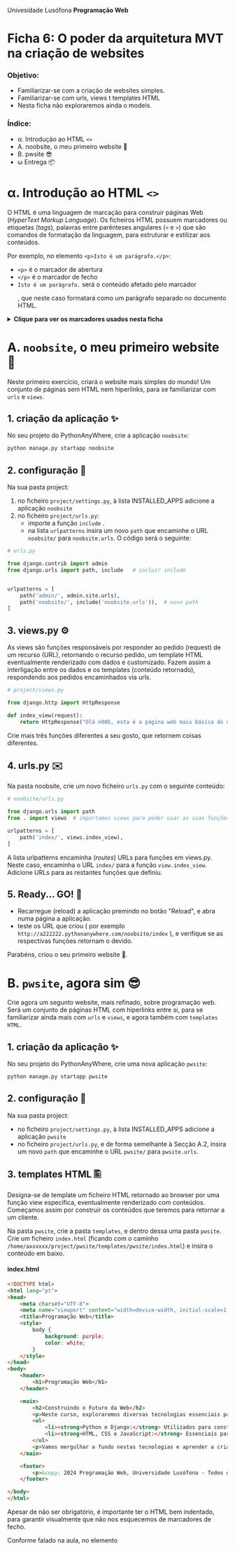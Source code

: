 Univesidade Lusófona
**Programação Web**

# Ficha 6: O poder da arquitetura MVT na criação de websites

### Objetivo:
* Familiarizar-se com a criação de websites simples.
* Familiarizar-se com urls, views t templates HTML 
* Nesta ficha não exploraremos ainda o models.

### Índice:
* &alpha;. Introdução ao HTML `<>`
* A. noobsite, o meu primeiro website 👶
* B. pwsite 😎
* &omega; Entrega 📦

# &alpha;. Introdução ao HTML `<>`

O HTML é uma linguagem de marcação para construir páginas Web (*HyperText Markup Language*). Os ficheiros HTML possuem marcadores ou etiquetas (*tags*), palavras entre parênteses angulares (`<` e `>`) que são comandos de formatação da linguagem, para estruturar e estilizar aos conteúdos. 

Por exemplo, no elemento `<p>Isto é um parágrafo.</p>`:
* `<p>` é o marcador de abertura
* `</p>` é o marcador de fecho
* `Isto é um parágrafo.` será o conteúdo afetado pelo marcador <p>, que neste caso formatará como um parágrafo separado no documento HTML.

<details>
 
 <summary><b>Clique para ver os marcadores usados nesta ficha</b></summary>

* `<h1>` = marcador que define um titulo - heading1, a fonte ficando graaande (`<h2>` um subtítulo, `<h3>` um subsubtítulo, ...)
* `<p>` = marcador que define um parágrafo
* `<ul>` = marcador que define uma lista não numerada (`<ol>` para lista numerada)
* `<li>` = marcador que define uma linha
* `<a>` = marcador de âncora para hiperlink, especificado como valor do atributo `href` 
* `<nav>` = marcador de menu de navegação, contendo hiperlinks para outras páginas
- `<html lang="pt">`: Define o início do documento HTML e especifica o idioma (neste caso, português).
- `<head>`: Define informações sobre o documento, como título, metadados e links para scripts e estilos.
- `<meta charset="UTF-8">`: Define o conjunto de caracteres (UTF-8) para garantir a correta exibição de caracteres especiais.
- `<meta name="viewport" content="width=device-width, initial-scale=1.0">`: Define como o conteúdo deve ser renderizado em dispositivos móveis.
- `<title>`: Define o título da página, exibido na barra de título do navegador.
- `<style>`: Permite incluir estilos CSS diretamente no documento HTML.
- `<body>`: Define o corpo do documento, onde todo o conteúdo visível é colocado.
- `<header>`, `<main>`, `<footer>`: São elementos semânticos (sem formatação específica que os distinga) que definem partes específicas do conteúdo da página (cabeçalho, conteúdo principal e rodapé, respectivamente).

Estes marcadores são fundamentais para criar a estrutura e o conteúdo de uma página web, permitindo que os desenvolvedores organizem e apresentem informações de forma clara e semântica.

Dentro de um marcador podem ser especificados pares de `atributo="valor"`. Os atributos modificam os resultados padrões dos elementos e os valores caracterizam essa mudança. Utilizará nesta ficha o atributo:
* `href`= atributo que define o URL da hiperligação

</details>


# A. `noobsite`, o meu primeiro website 👶

Neste primeiro exercício, criará o website mais simples do mundo! Um conjunto de páginas sem HTML nem hiperlinks, para se familiarizar com `urls` e `views`.

## 1. criação da aplicação ✨

No seu projeto do PythonAnyWhere, crie a aplicação `noobsite`:

```bash
python manage.py startapp noobsite
```

## 2. configuração 🔧

Na sua pasta project:
1. no ficheiro `project/settings.py`, à lista INSTALLED_APPS adicione a aplicação `noobsite`
1. no ficheiro `project/urls.py`:
    * importe a função `include` . 
    * na lista `urlpatterns` insira um novo `path` que encaminhe o URL `noobsite/` para `noobsite.urls`. O código será o seguinte:

```Python
# urls.py

from django.contrib import admin
from django.urls import path, include   # incluir include


urlpatterns = [
    path('admin/', admin.site.urls),
    path('noobsite/', include('noobsite.urls')),  # novo path 
]
```

## 3. views.py ⚙️

As views são funções responsáveis por responder ao pedido (request) de um recurso (URL), retornando o recurso pedido, um template HTML eventualmente renderizado com dados e customizado. Fazem assim a interligação entre os dados e os templates (conteúdo retornado), respondendo aos pedidos encaminhados via urls.

```Python
# project/views.py

from django.http import HttpResponse

def index_view(request):
    return HttpResponse("Olá n00b, esta é a página web mais básica do mundo!")
```

Crie mais três funções diferentes a seu gosto, que retornem coisas diferentes.

## 4. urls.py ✉️

Na pasta noobsite, crie um novo ficheiro `urls.py` com o seguinte conteúdo:

```Python
# noobsite/urls.py

from django.urls import path
from . import views  # importamos views para poder usar as suas funções

urlpatterns = [
    path('index/', views.index_view),
]
```

A lista urlpatterns encaminha (*routes*) URLs para funções em views.py. Neste caso, encaminha o URL `index/` para a função `view.index_view`. Adicione URLs para as restantes funções que definiu.

## 5. Ready... GO! 🏁

* Recarregue (reload) a aplicação premindo no botão "Reload", e abra numa página a aplicação.
* teste os URL que criou ( por exemplo `http://a222222.pythonanywhere.com/noobsite/index` ), e verifique se as respectivas funções retornam o devido.

Parabéns, criou o seu primeiro website 🥳.



# B. `pwsite`, agora sim 😎

Crie agora um segunto website, mais refinado, sobre programação web. Será um conjunto de páginas HTML com hiperlinks entre si, para se familiarizar ainda mais com `urls` e `views`, e agora também com `templates HTML`.

## 1. criação da aplicação ✨

No seu projeto do PythonAnyWhere, crie uma nova aplicação `pwsite`:

```bash
python manage.py startapp pwsite
```

## 2. configuração 🔧

Na sua pasta project:
* no ficheiro `project/settings.py`, à lista INSTALLED_APPS adicione a aplicação `pwsite`
* no ficheiro `project/urls.py`, e de forma semelhante à Secção A.2, insira um novo `path` que encaminhe o URL `pwsite/` para `pwsite.urls`.

## 3. templates HTML 🖺

Designa-se de template um ficheiro HTML retornado ao browser por uma função view específica, eventualmente renderizado com conteúdos. Começamos assim por construir os conteúdos que teremos para retornar a um cliente. 

Na pasta `pwsite`, crie a pasta `templates`, e dentro dessa uma pasta `pwsite`. Crie um ficheiro `index.html` (ficando com o caminho `/home/axxxxxx/project/pwsite/templates/pwsite/index.html`) e insira o conteúdo em baixo.

#### index.html
```HTML
<!DOCTYPE html>
<html lang="pt">
<head>
    <meta charset="UTF-8">
    <meta name="viewport" content="width=device-width, initial-scale=1.0">
    <title>Programação Web</title>
    <style>
        body {
            background: purple;
            color: white;
        }
    </style>
</head>
<body>
    <header>
        <h1>Programação Web</h1>
    </header>

    <main>
        <h2>Construindo o Futuro da Web</h2>
        <p>Neste curso, exploraremos diversas tecnologias essenciais para o desenvolvimento web moderno:</p>
        <ul>
            <li><strong>Python e Django:</strong> Utilizados para construir aplicações web robustas e escaláveis, para perfecionistas com prazos.</li>
            <li><strong>HTML, CSS e JavaScript:</strong> Essenciais para criar a estrutura, estilo e interatividade das páginas web.</li>
        </ul>
        <p>Vamos mergulhar a fundo nestas tecnologias e aprender a criar experiências incríveis na web!</p>
    </main>

    <footer>
        <p>&copy; 2024 Programação Web, Universidade Lusófona - Todos os direitos reservados.</p>
    </footer>

</body>
</html>
```
Apesar de não ser obrigatório, é importante ter o HTML bem indentado, para garantir visualmente que não nos esquecemos de marcadores de fecho.

Conforme falado na aula, no elemento <style> podemos estilizar elementos HTML. Neste caso, `background:purple` indica que o body tem cor de fundo roxo, e `color:white` que a cor de texto branco. Mude a seu gosto para as outras páginas. 

#### sobre.html
crie também o ficheiro `sobre.html`

```html
<!DOCTYPE html>
<html lang="pt-br">
<head>
    <meta charset="UTF-8">
    <meta name="viewport" content="width=device-width, initial-scale=1.0">
    <title>Programação Web</title>
</head>
<body>

    <header>
        <h1>Programação Web</h1>
    </header>

    <main>
      <h2>Descrição</h2>
      <p>A disciplina de Programação Web na Universidade Lusófona é oferecida aos estudantes dos cursos de Engenharia Informática e Informática de Gestão no 2º ano e segundo semestre.</p>
      <p>Neste curso, os alunos mergulham nas tecnologias e conceitos fundamentais para o desenvolvimento de aplicações web modernas e escaláveis.</p>

      <h2>Conteúdo</h2>
      <p>Os alunos aprenderão a utilizar linguagens como HTML, CSS e JavaScript para criar interfaces de usuário interativas e responsivas.</p>
      <p>Também serão introduzidos aos frameworks de desenvolvimento web, como Django, que facilitam a construção de aplicações web robustas e eficientes.</p>

      <h2>Objetivos de Aprendizagem</h2>
      <p>O principal objetivo desta disciplina é capacitar os alunos com as habilidades necessárias para projetar, desenvolver e implantar aplicações web funcionais e esteticamente atraentes.</p>
      <p>Além disso, os alunos serão incentivados a explorar as melhores práticas de desenvolvimento web, bem como a importância da acessibilidade, usabilidade e segurança na criação de websites e aplicações.</p>
    </main>

    <footer>
        <p>&copy; 2024 Programação Web, Universidade Lusófona - Todos os direitos reservados.</p>
    </footer>

</body>
</html>
```
#### interesses.html

Crie uma terceira página onde fala daquilo que tem mais gostado de aprender em PW, coisas que gostaria de aprender ou acha interessante nesta área, ou ideias de sites que possa vir a fazer.


## 4. views.py ⚙️

No ficheiro views, crie funções que renderizem o conteúdo. Para index.html será

```Python
# pwsite/views.py

from django.shortcuts import render

def index_view(request):
    return render(request, "pwsite/index.html")
```

Inclua uma função para renderizar sobre.html e interesses.html. Adicione a cada rota um valor para `name`. Será necessário para construir hiperlinks.

Experimente passar como contexto a data, e apresente-a no footer em vez do ano, recorrendo ao módulo datetime, de forma a que esta apareça na pagina home (veja os slides da aula).

## 5. urls.py ✉️

Na pasta noobsite, crie um novo ficheiro `urls.py` com o seguinte conteúdo:

```Python
# pwsite/urls.py

from django.urls import path
from . import views  # importamos views para poder usar as suas funções

app_name = 'pwsite'

urlpatterns = [
    path('index/', views.index_view, name='index'),
]
```

A lista urlpatterns encaminha (*routes*) URLs para funções em views.py. Neste caso, encaminha o URL `index/` para a função `view.index_view`. Adicione URLs para as restantes funções que definiu.

Definimos `app_name` para especificar o nome da aplicação, a ser usado nos hiperlinks.

## 6. hiperlinks 🔗

Uma das propriedades chave de um website é podermos navegar entre as páginas HTML através de hiperlinks. Vamos adicionar um menu de navegação com hiperlinks em cada uma das páginas. Será um marcador <nav> com vários marcadores <a>, um por hiperlink. Constroi-se especificando o valor de `name` que foi dado em `urls.py` à rota. `{% url 'index' %}`é um bloco da linguagem template do Django. Falaremos mais em detalhe na proxima aula.

```html
<nav>
  <a href="{% url 'index' %}">Introducao</a>
</nav>
```

Crie hiperlinks para as restantes duas páginas. Copie este elemento em todas as páginas, dentro do elemento `header`, por baixo do elemento `<h1>`.


## 7. Ready... GO! 🎉 

* Recarregue (reload) a aplicação premindo no botão "Reload", e abra numa página a aplicação.
* teste os URL que criou, e verifique se as respectivas funções retornam o devido.

# &omega; Entrega 📦

Submeta no Moodle o link para cada uma das suas aplicações, Adicione `pwprofs` em Account\Education\teacher, para os professores poderem ajudar e verificar o código desenvolvido. 
